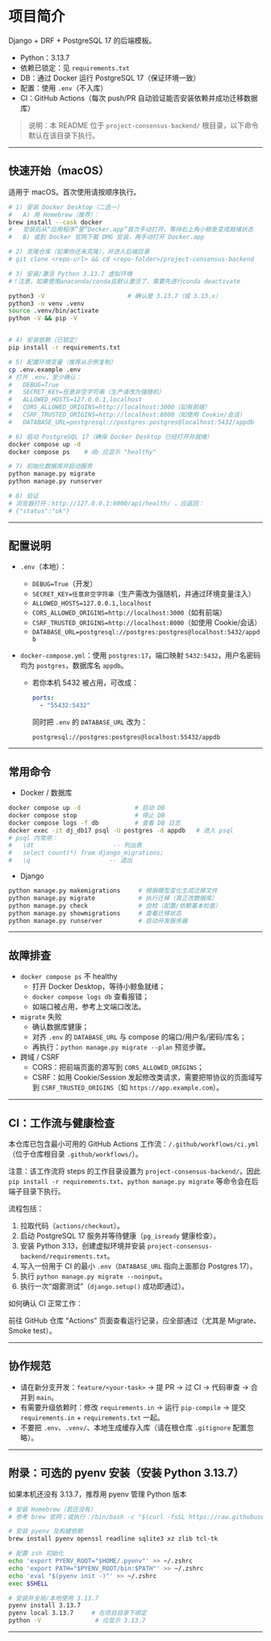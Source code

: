 # 项目简介

Django + DRF + PostgreSQL 17 的后端模板。

- Python：3.13.7
- 依赖已锁定：见 `requirements.txt`
- DB：通过 Docker 运行 PostgreSQL 17（保证环境一致）
- 配置：使用 `.env`（不入库）
- CI：GitHub Actions（每次 push/PR 自动验证能否安装依赖并成功迁移数据库）

> 说明：本 README 位于 `project-consensus-backend/` 根目录，以下命令默认在该目录下执行。

---

## 快速开始（macOS）

适用于 macOS。首次使用请按顺序执行。

```bash
# 1) 安装 Docker Desktop（二选一）
#   A) 用 Homebrew（推荐）：
brew install --cask docker
#   安装后从“应用程序”里“Docker.app”首次手动打开，等待右上角小鲸鱼变成就绪状态
#   B) 或到 Docker 官网下载 DMG 安装，再手动打开 Docker.app

# 2) 克隆仓库（如果你还未克隆），并进入后端目录
# git clone <repo-url> && cd <repo-folder>/project-consensus-backend

# 3) 安装/激活 Python 3.13.7 虚拟环境
#！注意，如果使用anaconda/conda且默认激活了，需要先进行conda deactivate

python3 -V                       # 确认是 3.13.7（或 3.13.x）
python3 -m venv .venv
source .venv/bin/activate
python -V && pip -V


# 4) 安装依赖（已锁定）
pip install -r requirements.txt

# 5) 配置环境变量（推荐从示例复制）
cp .env.example .env
# 打开 .env，至少确认：
#   DEBUG=True
#   SECRET_KEY=任意非空字符串（生产请改为强随机）
#   ALLOWED_HOSTS=127.0.0.1,localhost
#   CORS_ALLOWED_ORIGINS=http://localhost:3000（如有前端）
#   CSRF_TRUSTED_ORIGINS=http://localhost:8000（如使用 Cookie/会话）
#   DATABASE_URL=postgresql://postgres:postgres@localhost:5432/appdb

# 6) 启动 PostgreSQL 17（确保 Docker Desktop 已经打开并就绪）
docker compose up -d
docker compose ps    # db 应显示 "healthy"

# 7) 初始化数据库并启动服务
python manage.py migrate
python manage.py runserver

# 8) 验证
# 浏览器打开：http://127.0.0.1:8000/api/health/ ，应返回：
# {"status":"ok"}
```

---

## 配置说明

- `.env`（本地）：
  - `DEBUG=True`（开发）
  - `SECRET_KEY=任意非空字符串`（生产需改为强随机，并通过环境变量注入）
  - `ALLOWED_HOSTS=127.0.0.1,localhost`
  - `CORS_ALLOWED_ORIGINS=http://localhost:3000`（如有前端）
  - `CSRF_TRUSTED_ORIGINS=http://localhost:8000`（如使用 Cookie/会话）
  - `DATABASE_URL=postgresql://postgres:postgres@localhost:5432/appdb`
- `docker-compose.yml`：使用 `postgres:17`，端口映射 `5432:5432`，用户名密码均为 `postgres`，数据库名 `appdb`。

  - 若你本机 5432 被占用，可改成：

    ```yaml
    ports:
      - "55432:5432"
    ```

    同时把 `.env` 的 `DATABASE_URL` 改为：

    ```
    postgresql://postgres:postgres@localhost:55432/appdb
    ```

---

## 常用命令

- Docker / 数据库

```bash
docker compose up -d               # 启动 DB
docker compose stop                # 停止 DB
docker compose logs -f db          # 查看 DB 日志
docker exec -it dj_db17 psql -U postgres -d appdb   # 进入 psql
# psql 内常用：
#   \dt                      -- 列出表
#   select count(*) from django_migrations;
#   \q                      -- 退出
```

- Django

```bash
python manage.py makemigrations     # 根据模型变化生成迁移文件
python manage.py migrate            # 执行迁移（真正改数据库）
python manage.py check              # 自检（配置/依赖基本检查）
python manage.py showmigrations     # 查看迁移状态
python manage.py runserver          # 启动开发服务器
```

---

## 故障排查

- `docker compose ps` 不 healthy
  - 打开 Docker Desktop，等待小鲸鱼就绪；
  - `docker compose logs db` 查看报错；
  - 如端口被占用，参考上文端口改法。
- `migrate` 失败
  - 确认数据库健康；
  - 对齐 `.env` 的 `DATABASE_URL` 与 compose 的端口/用户名/密码/库名；
  - 再执行：`python manage.py migrate --plan` 预览步骤。
- 跨域 / CSRF
  - CORS：把前端页面的源写到 `CORS_ALLOWED_ORIGINS`；
  - CSRF：如用 Cookie/Session 发起修改类请求，需要把带协议的页面域写到 `CSRF_TRUSTED_ORIGINS`（如 `https://app.example.com`）。

---

## CI：工作流与健康检查

本仓库已包含最小可用的 GitHub Actions 工作流：`/.github/workflows/ci.yml`（位于仓库根目录 `.github/workflows/`）。

注意：该工作流将 steps 的工作目录设置为 `project-consensus-backend/`，因此 `pip install -r requirements.txt`、`python manage.py migrate` 等命令会在后端子目录下执行。

流程包括：

1. 拉取代码（`actions/checkout`）。
2. 启动 PostgreSQL 17 服务并等待健康（`pg_isready` 健康检查）。
3. 安装 Python 3.13，创建虚拟环境并安装 `project-consensus-backend/requirements.txt`。
4. 写入一份用于 CI 的最小 `.env`（`DATABASE_URL` 指向上面那台 Postgres 17）。
5. 执行 `python manage.py migrate --noinput`。
6. 执行一次“烟雾测试”（`django.setup()` 成功即通过）。

如何确认 CI 正常工作：

前往 GitHub 仓库 “Actions” 页面查看运行记录，应全部通过（尤其是 Migrate、Smoke test）。

---

## 协作规范

- 请在新分支开发：`feature/<your-task>` → 提 PR → 过 CI → 代码审查 → 合并到 `main`。
- 有需要升级依赖时：修改 `requirements.in` → 运行 `pip-compile` → 提交 `requirements.in` + `requirements.txt` 一起。
- 不要把 `.env`、`.venv/`、本地生成缓存入库（请在根仓库 `.gitignore` 配置忽略）。

---

## 附录：可选的 pyenv 安装（安装 Python 3.13.7）

如果本机还没有 3.13.7，推荐用 pyenv 管理 Python 版本

```bash
# 安装 Homebrew（若还没有）
# 参考 brew 官网；或执行：/bin/bash -c "$(curl -fsSL https://raw.githubusercontent.com/Homebrew/install/HEAD/install.sh)"

# 安装 pyenv 及构建依赖
brew install pyenv openssl readline sqlite3 xz zlib tcl-tk

# 配置 zsh 初始化
echo 'export PYENV_ROOT="$HOME/.pyenv"' >> ~/.zshrc
echo 'export PATH="$PYENV_ROOT/bin:$PATH"' >> ~/.zshrc
echo 'eval "$(pyenv init -)"' >> ~/.zshrc
exec $SHELL

# 安装并全局/本地使用 3.13.7
pyenv install 3.13.7
pyenv local 3.13.7     # 在项目目录下绑定
python -V               # 应显示 3.13.7
```

---
